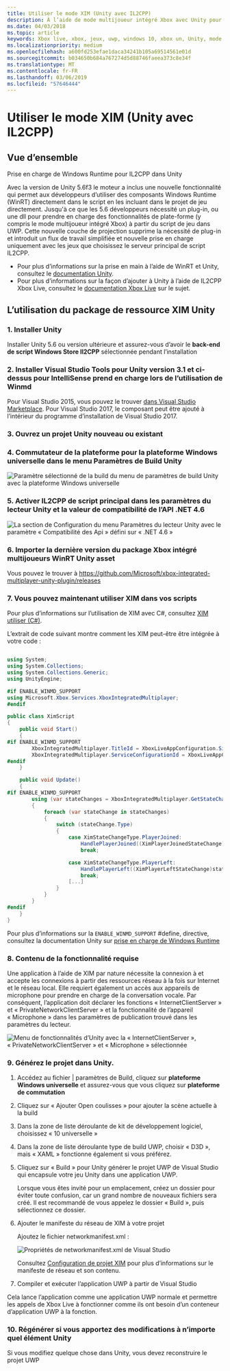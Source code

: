 ```yaml
---
title: Utiliser le mode XIM (Unity avec IL2CPP)
description: À l’aide de mode multijoueur intégré Xbox avec Unity pour UWP avec le serveur principal script IL2CPP
ms.date: 04/03/2018
ms.topic: article
keywords: Xbox live, xbox, jeux, uwp, windows 10, xbox un, Unity, mode multijoueur intégré Xbox
ms.localizationpriority: medium
ms.openlocfilehash: a600fd253efae1daca34241b105a69514561e01d
ms.sourcegitcommit: b034650b684a767274d5d88746faeea373c8e34f
ms.translationtype: MT
ms.contentlocale: fr-FR
ms.lasthandoff: 03/06/2019
ms.locfileid: "57646444"
---
```

# <a name="use-xim-unity-with-il2cpp"></a>Utiliser le mode XIM (Unity avec IL2CPP)

## <a name="overview"></a>Vue d’ensemble

Prise en charge de Windows Runtime pour IL2CPP dans Unity

Avec la version de Unity 5.6f3 le moteur a inclus une nouvelle fonctionnalité qui permet aux développeurs d’utiliser des composants Windows Runtime (WinRT) directement dans le script en les incluant dans le projet de jeu directement. Jusqu'à ce que les 5.6 développeurs nécessité un plug-in, ou une dll pour prendre en charge des fonctionnalités de plate-forme (y compris le mode multijoueur intégré Xbox) à partir du script de jeu dans UWP. Cette nouvelle couche de projection supprime la nécessité de plug-in et introduit un flux de travail simplifiée et nouvelle prise en charge uniquement avec les jeux que choisissez le serveur principal de script IL2CPP.

- Pour plus d’informations sur la prise en main à l’aide de WinRT et Unity, consultez le [documentation Unity](https://docs.unity3d.com/Manual/IL2CPP-WindowsRuntimeSupport.html).
- Pour plus d’informations sur la façon d’ajouter à Unity à l’aide de IL2CPP Xbox Live, consultez le [documentation Xbox Live](https://docs.microsoft.com/windows/uwp/xbox-live/get-started-with-partner/partner-add-xbox-live-to-unity-uwp) sur le sujet.

## <a name="using-the-xim-unity-asset-package"></a>L’utilisation du package de ressource XIM Unity

### <a name="1-install-unity"></a>1. Installer Unity

Installer Unity 5.6 ou version ultérieure et assurez-vous d’avoir le **back-end de script Windows Store Il2CPP** sélectionnée pendant l’installation

### <a name="2-install-visual-studio-tools-for-unity-version-31-and-above-for-intellisense-support-when-using-winmds"></a>2. Installer Visual Studio Tools pour Unity version 3.1 et ci-dessus pour IntelliSense prend en charge lors de l’utilisation de Winmd

Pour Visual Studio 2015, vous pouvez le trouver [dans Visual Studio Marketplace](https://marketplace.visualstudio.com/items?itemName=SebastienLebreton.VisualStudio2015ToolsforUnity). Pour Visual Studio 2017, le composant peut être ajouté à l’intérieur du programme d’installation de Visual Studio 2017.

### <a name="3-open-a-new-or-existing-unity-project"></a>3. Ouvrez un projet Unity nouveau ou existant

### <a name="4-switch-the-platform-to-universal-windows-platform-in-the-unity-build-settings-menu"></a>4. Commutateur de la plateforme pour la plateforme Windows universelle dans le menu Paramètres de Build Unity

![Paramètre sélectionné de la build du menu de paramètres de build Unity avec la plateforme Windows universelle](../../images/xboxintegratedmultiplayer/xim-unity-build.png)

### <a name="5-enable-il2cpp-scripting-backend-in-the-unity-player-settings-and-set-api-compatibility-to-net-46"></a>5. Activer IL2CPP de script principal dans les paramètres du lecteur Unity et la valeur de compatibilité de l’API .NET 4.6

![La section de Configuration du menu Paramètres du lecteur Unity avec le paramètre « Compatibilité des Api » défini sur « .NET 4.6 »](../../images/unity/unity-il2cpp-1.png)

### <a name="6-import-the-latest-version-of-the-xbox-integrated-multiplayer-winrt-unity-asset-package"></a>6. Importer la dernière version du package Xbox intégré multijoueurs WinRT Unity asset

Vous pouvez le trouver à https://github.com/Microsoft/xbox-integrated-multiplayer-unity-plugin/releases

### <a name="7-you-can-now-use-xim-in-your-scripts"></a>7. Vous pouvez maintenant utiliser XIM dans vos scripts

Pour plus d’informations sur l’utilisation de XIM avec C#, consultez [XIM utiliser (C#)](using-xim-cs.md).

L’extrait de code suivant montre comment les XIM peut-être être intégrée à votre code :

```cs

using System;
using System.Collections;
using System.Collections.Generic;
using UnityEngine;

#if ENABLE_WINMD_SUPPORT
using Microsoft.Xbox.Services.XboxIntegratedMultiplayer;
#endif

public class XimScript
{
    public void Start()
    {
#if ENABLE_WINMD_SUPPORT
        XboxIntegratedMultiplayer.TitleId = XboxLiveAppConfiguration.SingletonInstance.TitleId;
        XboxIntegratedMultiplayer.ServiceConfigurationId = XboxLiveAppConfiguration.SingletonInstance.ServiceConfigurationId;
#endif
    }

    public void Update()
    {
#if ENABLE_WINMD_SUPPORT
        using (var stateChanges = XboxIntegratedMultiplayer.GetStateChanges())
        {
            foreach (var stateChange in stateChanges)
            {
                switch (stateChange.Type)
                {
                    case XimStateChangeType.PlayerJoined:
                        HandlePlayerJoined((XimPlayerJoinedStateChange)stateChange);
                        break;

                    case XimStateChangeType.PlayerLeft:
                        HandlePlayerLeft((XimPlayerLeftStateChange)stateChange);
                        break;
                    [...]
                }
            }
        }
#endif
    }
}
```

Pour plus d’informations sur la `ENABLE_WINMD_SUPPORT` #define, directive, consultez la documentation Unity sur [prise en charge de Windows Runtime](https://docs.unity3d.com/Manual/IL2CPP-WindowsRuntimeSupport.html)

### <a name="8-required-capability-content"></a>8. Contenu de la fonctionnalité requise

Une application à l’aide de XIM par nature nécessite la connexion à et accepte les connexions à partir des ressources réseau à la fois sur Internet et le réseau local. Elle requiert également un accès aux appareils de microphone pour prendre en charge de la conversation vocale. Par conséquent, l’application doit déclarer les fonctions « InternetClientServer » et « PrivateNetworkClientServer » et la fonctionnalité de l’appareil « Microphone » dans les paramètres de publication trouvé dans les paramètres du lecteur.

![Menu de fonctionnalités d’Unity avec la « InternetClientServer », « PrivateNetworkClientServer » et « Microphone » sélectionnée](../../images/xboxintegratedmultiplayer/xim-unity-capability.png)

### <a name="9-build-the-project-in-unity"></a>9. Générez le projet dans Unity.

1. Accédez au fichier \| paramètres de Build, cliquez sur **plateforme Windows universelle** et assurez-vous que vous cliquez sur **plateforme de commutation**

2. Cliquez sur « Ajouter Open coulisses » pour ajouter la scène actuelle à la build

3. Dans la zone de liste déroulante de kit de développement logiciel, choisissez « 10 universelle »

4. Dans la zone de liste déroulante type de build UWP, choisir « D3D », mais « XAML » fonctionne également si vous préférez.

5. Cliquez sur « Build » pour Unity générer le projet UWP de Visual Studio qui encapsule votre jeu Unity dans une application UWP.

    Lorsque vous êtes invité pour un emplacement, créez un dossier pour éviter toute confusion, car un grand nombre de nouveaux fichiers sera créé. Il est recommandé de vous appelez le dossier « Build », puis sélectionnez ce dossier.

6. Ajouter le manifeste du réseau de XIM à votre projet

    Ajoutez le fichier networkmanifest.xml :

    ![Propriétés de networkmanifest.xml de Visual Studio](../../images/xboxintegratedmultiplayer/xim-unity-networkmanifest.png)

    Consultez [Configuration de projet XIM](xim-manifest.md) pour plus d’informations sur le manifeste de réseau et son contenu.

7. Compiler et exécuter l’application UWP à partir de Visual Studio

Cela lance l’application comme une application UWP normale et permettre les appels de Xbox Live à fonctionner comme ils ont besoin d’un conteneur d’application UWP à la fonction.

### <a name="10-rebuild-if-you-make-changes-to-anything-in-unity"></a>10. Régénérer si vous apportez des modifications à n’importe quel élément Unity

Si vous modifiez quelque chose dans Unity, vous devez reconstruire le projet UWP
